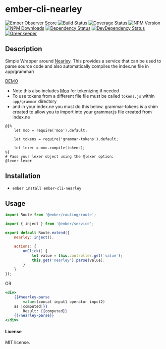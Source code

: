 # ember-cli-nearley

[![Ember Observer Score](http://emberobserver.com/badges/ember-cli-nearley.svg)](http://emberobserver.com/addons/ember-cli-nearley)
[![Build Status](https://travis-ci.org/devotox/ember-cli-nearley.svg)](http://travis-ci.org/devotox/ember-cli-nearley)
[![Coverage Status](https://codecov.io/gh/devotox/ember-cli-nearley/branch/master/graph/badge.svg)](https://codecov.io/gh/devotox/ember-cli-nearley)
[![NPM Version](https://badge.fury.io/js/ember-cli-nearley.svg)](http://badge.fury.io/js/ember-cli-nearley)
[![NPM Downloads](https://img.shields.io/npm/dm/ember-cli-nearley.svg)](https://www.npmjs.org/package/ember-cli-nearley)
[![Dependency Status](https://david-dm.org/poetic/ember-cli-nearley.svg)](https://david-dm.org/poetic/ember-cli-nearley)
[![DevDependency Status](https://david-dm.org/poetic/ember-cli-nearley/dev-status.svg)](https://david-dm.org/poetic/ember-cli-nearley#info=devDependencies)
[![Greenkeeper](https://badges.greenkeeper.io/devotox/ember-cli-nearley.svg)](https://greenkeeper.io/)

## Description
Simple Wrapper around [Nearley](https://github.com/Hardmath123/nearley).
This provides a service that can be used to parse source code and also automatically compiles
the index.ne file in app/grammar/

[DEMO](http://devotox.github.io/ember-cli-nearley)

* Note this also includes [Moo](https://github.com/no-context/moo) for tokenizing if needed
* To use tokens from a different file file must be called `tokens.js` within `app/grammar` directory
* and in your index.ne you must do this below. grammar-tokens is a shim created to allow you to import into your grammar.js file created from index.ne

```
@{%
	let moo = require('moo').default;

	let tokens = require('grammar-tokens').default;

	let lexer = moo.compile(tokens);
%}
# Pass your lexer object using the @lexer option:
@lexer lexer

```

## Installation
* `ember install ember-cli-nearley`

## Usage
```js
import Route from '@ember/routing/route';

import { inject } from '@ember/service';

export default Route.extend({
	nearley: inject(),

	actions: {
		onClick() {
			let value = this.controller.get('value');
			this.get('nearley').parse(value);
		}
	}
});
```

OR

```hbs
<div>
	{{#nearley-parse
		value=(concat input1 operator input2)
	as |computed|}}
		Result: {{computed}}
	{{/nearley-parse}}
</div>
```

#### License
MIT license.
